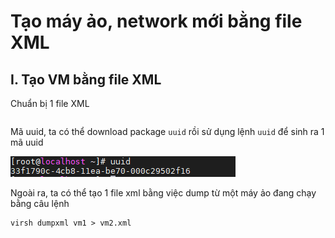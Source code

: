 # Tạo máy ảo, network mới bằng file XML

## I. Tạo VM bằng file XML
Chuẩn bị 1 file XML
```

```

Mã uuid, ta có thể download package `uuid` rồi sử dụng lệnh `uuid` để sinh ra 1 mã uuid

<img src ="..\images\Screenshot_137.png">

Ngoài ra, ta có thể tạo 1 file xml bằng việc dump từ một máy ảo đang chạy bằng câu lệnh
```
virsh dumpxml vm1 > vm2.xml
```